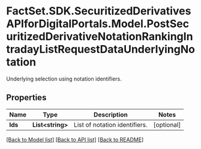 # FactSet.SDK.SecuritizedDerivativesAPIforDigitalPortals.Model.PostSecuritizedDerivativeNotationRankingIntradayListRequestDataUnderlyingNotation
Underlying selection using notation identifiers.

## Properties

Name | Type | Description | Notes
------------ | ------------- | ------------- | -------------
**Ids** | **List&lt;string&gt;** | List of notation identifiers. | [optional] 

[[Back to Model list]](../README.md#documentation-for-models) [[Back to API list]](../README.md#documentation-for-api-endpoints) [[Back to README]](../README.md)

